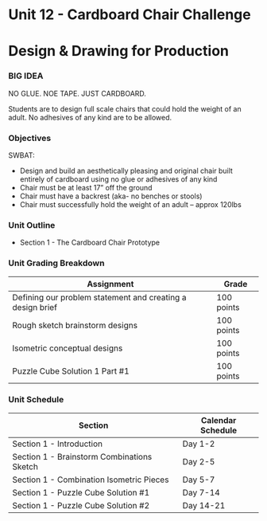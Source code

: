 # Unit 12 - Cardboard Chair Challenge

# Design & Drawing for Production

### BIG IDEA

NO GLUE. NOE TAPE. JUST CARDBOARD.

Students are to design full scale chairs that could hold the weight of an adult. No adhesives of any kind are to be allowed.

### Objectives

SWBAT:

- Design and build an aesthetically pleasing and original chair built entirely of cardboard using no glue or adhesives of any kind
- Chair must be at least 17” off the ground
- Chair must have a backrest (aka- no benches or stools)
- Chair must successfully hold the weight of an adult – approx 120lbs

### Unit Outline

- Section 1 - The Cardboard Chair Prototype

### Unit Grading Breakdown

| Assignment  | Grade |
| ------------- | ------------- |
| Defining our problem statement and creating a design brief  | 100 points  |
| Rough sketch brainstorm designs  | 100 points  |
| Isometric conceptual designs  | 100 points  |
| Puzzle Cube Solution 1 Part #1   | 100 points   |

### Unit Schedule

| Section  | Calendar Schedule |
| ------------- | ------------- |
| Section 1 - Introduction  | Day 1-2   |
| Section 1 - Brainstorm Combinations Sketch  | Day 2-5   |
| Section 1 - Combination Isometric Pieces  | Day 5-7   |
| Section 1 - Puzzle Cube Solution #1  | Day 7-14   |
| Section 1 - Puzzle Cube Solution #2  | Day 14-21   |
